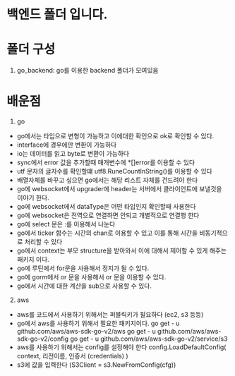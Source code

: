 # 백엔드 폴더 입니다.

#  폴더 구성

1. go_backend: go를 이용한 backend 폴더가 모여있음


# 배운점 

1. go 

- go에서는 타입으로 변형이 가능하고 이에대한 확인으로 ok로 확인할 수 있다.
- interface에 경우에만 변환이 가능하다
- io는 데이터를 읽고 byte로 변환이 가능하다
- sync에서 error 값을 추가할때 매개변수에 *[]error를 이용할 수 있다
- utf 문자의 글자수를 확인할떄 utf8.RuneCountInString()를 이용할 수 있다
- 배열자체를 바꾸고 싶으면 go에서는 해당 리스트 자체를 건드려야 한다
- go에 websocket에서 upgrader에 header는 서버에서 클라이언트에 보낼것을 이야기 한다.
- go에 websocket에서 dataType은 어떤 타입인지 확인할때 사용한다
- go에 websocket은 전역으로 연결하면 안되고 개별적으로 연결행 한다
- go에 select 문은 :를 이용해서 나눈다
- go에서 ticker 함수는 시간의 chan로 이용할 수 있고 이를 통해 시간을 비동기적으로 처리할 수 있다
- go에서 context는 부모 structure을 받아와서 이에 대해서 제어할 수 있게 해주는 패키지 이다.
- go에 루틴에서 for문을 사용해서 정지가 될 수 있다. 
- go에 gorm에서 or 문을 사용해서 or 문을 이용할 수 있다.
- go에서 시간에 대한 계산을 sub으로 사용할 수 있다.

2. aws 

- aws를 코드에서 사용하기 위해서는 퍼블릭키가 필요하다 (ec2, s3 등등)
- go에서 aws를 사용하기 위해서 필요한 패키지이다.
go get - u github.com/aws/aws-sdk-go-v2/aws
go get - u github.com/aws/aws-sdk-go-v2/config
go get - u github.com/aws/aws-sdk-go-v2/service/s3
- aws를 사용하기 위해서는 config를 설정해야 한다 
config.LoadDefaultConfig(
  context, 
  리전이름, 
  인증서 (credentials)
)
- s3에 값을 입력한다 (S3Client = s3.NewFromConfig(cfg))
